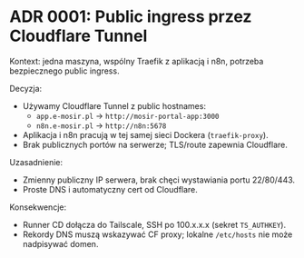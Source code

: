 # ADR 0001: Public ingress przez Cloudflare Tunnel

Kontext: jedna maszyna, wspólny Traefik z aplikacją i n8n, potrzeba bezpiecznego public ingress.

Decyzja:
- Używamy Cloudflare Tunnel z public hostnames:
  - `app.e-mosir.pl` → `http://mosir-portal-app:3000`
  - `n8n.e-mosir.pl` → `http://n8n:5678`
- Aplikacja i n8n pracują w tej samej sieci Dockera (`traefik-proxy`).
- Brak publicznych portów na serwerze; TLS/route zapewnia Cloudflare.

Uzasadnienie:
- Zmienny publiczny IP serwera, brak chęci wystawiania portu 22/80/443.
- Proste DNS i automatyczny cert od Cloudflare.

Konsekwencje:
- Runner CD dołącza do Tailscale, SSH po 100.x.x.x (sekret `TS_AUTHKEY`).
- Rekordy DNS muszą wskazywać CF proxy; lokalne `/etc/hosts` nie może nadpisywać domen.
